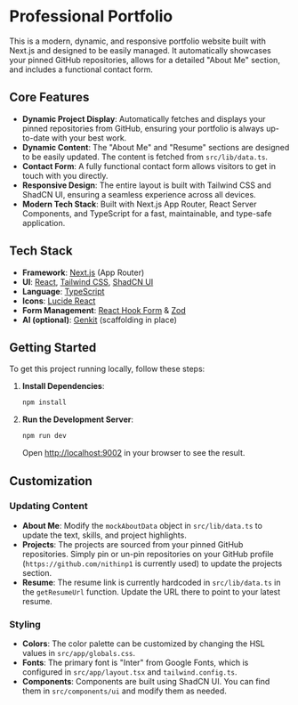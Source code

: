 # Professional Portfolio

This is a modern, dynamic, and responsive portfolio website built with Next.js and designed to be easily managed. It automatically showcases your pinned GitHub repositories, allows for a detailed "About Me" section, and includes a functional contact form.

## Core Features

- **Dynamic Project Display**: Automatically fetches and displays your pinned repositories from GitHub, ensuring your portfolio is always up-to-date with your best work.
- **Dynamic Content**: The "About Me" and "Resume" sections are designed to be easily updated. The content is fetched from `src/lib/data.ts`.
- **Contact Form**: A fully functional contact form allows visitors to get in touch with you directly.
- **Responsive Design**: The entire layout is built with Tailwind CSS and ShadCN UI, ensuring a seamless experience across all devices.
- **Modern Tech Stack**: Built with Next.js App Router, React Server Components, and TypeScript for a fast, maintainable, and type-safe application.

## Tech Stack

- **Framework**: [Next.js](https://nextjs.org/) (App Router)
- **UI**: [React](https://react.dev/), [Tailwind CSS](https://tailwindcss.com/), [ShadCN UI](https://ui.shadcn.com/)
- **Language**: [TypeScript](https://www.typescriptlang.org/)
- **Icons**: [Lucide React](https://lucide.dev/guide/packages/lucide-react)
- **Form Management**: [React Hook Form](https://react-hook-form.com/) & [Zod](https://zod.dev/)
- **AI (optional)**: [Genkit](https://firebase.google.com/docs/genkit) (scaffolding in place)

## Getting Started

To get this project running locally, follow these steps:

1.  **Install Dependencies**:
    ```bash
    npm install
    ```

2.  **Run the Development Server**:
    ```bash
    npm run dev
    ```
    Open [http://localhost:9002](http://localhost:9002) in your browser to see the result.

## Customization

### Updating Content

-   **About Me**: Modify the `mockAboutData` object in `src/lib/data.ts` to update the text, skills, and project highlights.
-   **Projects**: The projects are sourced from your pinned GitHub repositories. Simply pin or un-pin repositories on your GitHub profile (`https://github.com/nithinp1` is currently used) to update the projects section.
-   **Resume**: The resume link is currently hardcoded in `src/lib/data.ts` in the `getResumeUrl` function. Update the URL there to point to your latest resume.

### Styling

-   **Colors**: The color palette can be customized by changing the HSL values in `src/app/globals.css`.
-   **Fonts**: The primary font is "Inter" from Google Fonts, which is configured in `src/app/layout.tsx` and `tailwind.config.ts`.
-   **Components**: Components are built using ShadCN UI. You can find them in `src/components/ui` and modify them as needed.
